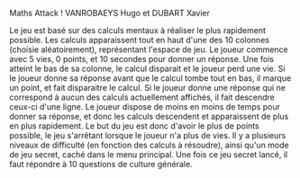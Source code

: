 Maths Attack !
VANROBAEYS Hugo et DUBART Xavier

Le jeu est basé sur des calculs mentaux à réaliser le plus rapidement possible. 
Les calculs apparaissent tout en haut d'une des 10 colonnes (choisie aléatoirement), représentant l'espace de jeu.
Le joueur commence avec 5 vies, 0 points, et 10 secondes pour donner un réponse.
Une fois atteint le bas de sa colonne, le calcul disparait et le joueur perd une vie. Si le joueur donne sa réponse avant que le calcul tombe tout en bas,
il marque un point, et fait disparaitre le calcul.
Si le joueur donne une réponse qui ne correspond à aucun des calculs actuellement affichés, il fait descendre ceux-ci d'une ligne.
Le joueur dispose de moins en moins de temps pour donner sa réponse, et donc les calculs descendent et apparaissent de plus en plus rapidement.
Le but du jeu est donc d'avoir le plus de points possible, le jeu s'arrêtant lorsque le joueur n'a plus de vies.
Il y a plusieurs niveaux de difficulté (en fonction des calculs à résoudre), ainsi qu'un mode de jeu secret, caché dans le menu principal.
Une fois ce jeu secret lancé, il faut répondre à 10 questions de culture générale.

